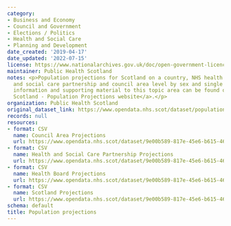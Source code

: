 ```yaml
---
category:
- Business and Economy
- Council and Government
- Elections / Politics
- Health and Social Care
- Planning and Development
date_created: '2019-04-17'
date_updated: '2022-07-15'
license: https://www.nationalarchives.gov.uk/doc/open-government-licence/version/3/
maintainer: Public Health Scotland
notes: <p>Population projections for Scotland on a country, NHS health board, health
  and social care partnership and council area level by sex and single year of age.\r\n\r\nMore
  information and supporting material to this topic area can be found on the <a href="https://www.isdscotland.org/Products-and-Services/GPD-Support/Population/Projections/">ISD
  Scotland - Population Projections website</a>.</p>
organization: Public Health Scotland
original_dataset_link: https://www.opendata.nhs.scot/dataset/population-projections
records: null
resources:
- format: CSV
  name: Council Area Projections
  url: https://www.opendata.nhs.scot/dataset/9e00b589-817e-45e6-b615-46c935bbace0/resource/63d8e0b9-32e2-4847-9353-177f8d931c10/download/ca_pop_proj_03072020.csv
- format: CSV
  name: Health and Social Care Partnership Projections
  url: https://www.opendata.nhs.scot/dataset/9e00b589-817e-45e6-b615-46c935bbace0/resource/93137613-2f5c-4d8f-b756-0432abb6fbc0/download/hscp_pop_proj_03072020.csv
- format: CSV
  name: Health Board Projections
  url: https://www.opendata.nhs.scot/dataset/9e00b589-817e-45e6-b615-46c935bbace0/resource/0876fc67-05e6-4e87-bc30-c4b0756fff04/download/hb_pop_proj_03072020.csv
- format: CSV
  name: Scotland Projections
  url: https://www.opendata.nhs.scot/dataset/9e00b589-817e-45e6-b615-46c935bbace0/resource/7a9e74c9-8746-488b-8fba-0fad7c7866ea/download/scotland_pop_proj_15072022.csv
schema: default
title: Population projections
---
```

